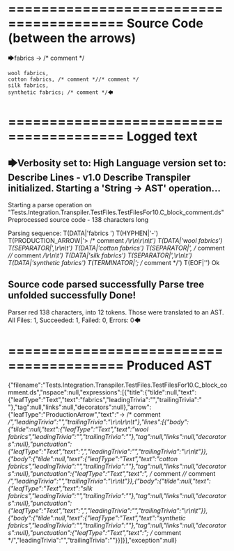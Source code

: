 ========================================
Source Code (between the arrows)
========================================

🡆fabrics -> /* comment */

	wool fabrics,
	cotton fabrics, /* comment *//* comment */
	silk fabrics,
	synthetic fabrics; /* comment */🡄

========================================
Logged text
========================================

🡆Verbosity set to: High
Language version set to: Describe Lines - v1.0
Describe Transpiler initialized.
Starting a 'String -> AST' operation...
------------------------
Starting a parse operation on "Tests.Integration.Transpiler.TestFiles.TestFilesFor10.C_block_comment.ds"
Preprocessed source code - 138 characters long

Parsing sequence: T(DATA|'fabrics ') T(HYPHEN|'-') T(PRODUCTION_ARROW|'> /* comment */\r\n\r\n\t') T(DATA|'wool fabrics') T(SEPARATOR|',\r\n\t') T(DATA|'cotton fabrics') T(SEPARATOR|', /* comment *//* comment */\r\n\t') T(DATA|'silk fabrics') T(SEPARATOR|',\r\n\t') T(DATA|'synthetic fabrics') T(TERMINATOR|'; /* comment */') T(EOF|'<EOF>') Ok

Source code parsed successfully
Parse tree unfolded successfully
Done!
------------------------
Parser red 138 characters, into 12 tokens.
Those were translated to an AST.
All Files: 1, Succeeded: 1, Failed: 0, Errors: 0🡄

========================================
Produced AST
========================================

{"filename":"Tests.Integration.Transpiler.TestFiles.TestFilesFor10.C_block_comment.ds","nspace":null,"expressions":[{"title":{"tilde":null,"text":{"leafType":"Text","text":"fabrics","leadingTrivia":"","trailingTrivia":" "},"tag":null,"links":null,"decorators":null},"arrow":{"leafType":"ProductionArrow","text":"-> /* comment */","leadingTrivia":"","trailingTrivia":"\r\n\r\n\t"},"lines":[{"body":{"tilde":null,"text":{"leafType":"Text","text":"wool fabrics","leadingTrivia":"","trailingTrivia":""},"tag":null,"links":null,"decorators":null},"punctuation":{"leafType":"Text","text":",","leadingTrivia":"","trailingTrivia":"\r\n\t"}},{"body":{"tilde":null,"text":{"leafType":"Text","text":"cotton fabrics","leadingTrivia":"","trailingTrivia":""},"tag":null,"links":null,"decorators":null},"punctuation":{"leafType":"Text","text":", /* comment *//* comment */","leadingTrivia":"","trailingTrivia":"\r\n\t"}},{"body":{"tilde":null,"text":{"leafType":"Text","text":"silk fabrics","leadingTrivia":"","trailingTrivia":""},"tag":null,"links":null,"decorators":null},"punctuation":{"leafType":"Text","text":",","leadingTrivia":"","trailingTrivia":"\r\n\t"}},{"body":{"tilde":null,"text":{"leafType":"Text","text":"synthetic fabrics","leadingTrivia":"","trailingTrivia":""},"tag":null,"links":null,"decorators":null},"punctuation":{"leafType":"Text","text":"; /* comment */","leadingTrivia":"","trailingTrivia":""}}]}],"exception":null}